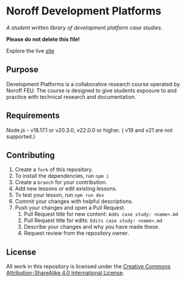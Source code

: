 # Noroff Development Platforms

*A student written library of development platform case studies.*

**Please do not delete this file!**

Explore the live [site](https://library.noroff.dev/)

## Purpose

Development Platforms is a collaborative research course operated by Noroff FEU. The course is designed to give students exposure to and practice with technical research and documentation.

## Requirements

Node.js - v18.17.1 or v20.3.0, v22.0.0 or higher. ( v19 and v21 are not supported.)

## Contributing

1. Create a `fork` of this repository.
2. To install the dependencies, run `npm i`
3. Create a `branch` for your contribution.
4. Add new lessons or edit existing lessons.
5. To test your lesson, run `npm run dev`
6. Commit your changes with helpful descriptions.
7. Push your changes and open a Pull Request.
   1. Pull Request title for new content: `Adds case study: <name>.md`
   2. Pull Request title for edits: `Edits case study: <name>.md`
   3. Describe your changes and why you have made these.
   4. Request review from the repository owner.

## License

All work in this repository is licensed under the [Creative Commons Attribution-ShareAlike 4.0 International License](https://creativecommons.org/licenses/by-sa/4.0/).
